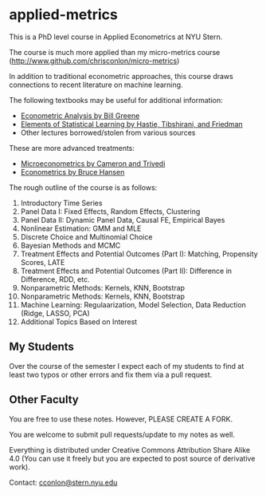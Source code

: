 # applied-metrics
This is a PhD level course in Applied Econometrics at NYU Stern.

The course is much more applied than my micro-metrics course (http://www.github.com/chrisconlon/micro-metrics)

In addition to traditional econometric approaches, this course draws connections to recent literature on machine learning.

The following textbooks may be useful for additional information:
- [Econometric Analysis by Bill Greene](https://www.amazon.com/Econometric-Analysis-8th-William-Greene/dp/0134461363)
- [Elements of Statistical Learning by Hastie, Tibshirani, and Friedman](https://statweb.stanford.edu/~tibs/ElemStatLearn/)
- Other lectures borrowed/stolen from various sources

These are more advanced treatments:
- [Microeconometrics by Cameron and Trivedi](https://www.amazon.com/Microeconometrics-Methods-Applications-Colin-Cameron/dp/0521848059)
- [Econometrics by Bruce Hansen](https://www.ssc.wisc.edu/~bhansen/econometrics/)

The rough outline of the course is as follows:
1. Introductory Time Series
2. Panel Data I: Fixed Effects, Random Effects, Clustering
3. Panel Data II: Dynamic Panel Data, Causal FE, Empirical Bayes
4. Nonlinear Estimation: GMM and MLE
5. Discrete Choice and Multinomial Choice
6. Bayesian Methods and MCMC
7. Treatment Effects and Potential Outcomes (Part I): Matching, Propensity Scores, LATE
8. Treatment Effects and Potential Outcomes (Part II): Difference in Difference, RDD, etc.
9. Nonparametric Methods: Kernels, KNN, Bootstrap
10. Nonparametric Methods: Kernels, KNN, Bootstrap
11. Machine Learning: Regulaarization, Model Selection, Data Reduction (Ridge, LASSO, PCA)
12. Additional Topics Based on Interest

## My Students
Over the course of the semester I expect each of my students to find at least two typos or other errors and fix them via a pull request.

## Other Faculty
You are free to use these notes. However, PLEASE CREATE A FORK.

You are welcome to submit pull requests/update to my notes as well.

Everything is distributed under Creative Commons Attribution Share Alike 4.0
(You can use it freely but you are expected to post source of derivative work).

Contact: cconlon@stern.nyu.edu
